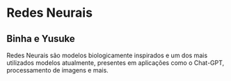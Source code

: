 # Redes Neurais
## Binha e Yusuke
Redes Neurais são modelos biologicamente inspirados e um dos mais utilizados modelos atualmente, presentes em aplicações como o Chat-GPT, processamento de imagens e mais.
